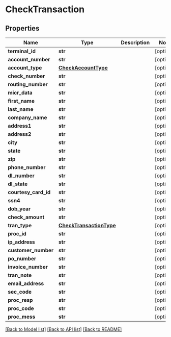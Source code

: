# CheckTransaction

## Properties
Name | Type | Description | Notes
------------ | ------------- | ------------- | -------------
**terminal_id** | **str** |  | [optional] 
**account_number** | **str** |  | [optional] 
**account_type** | [**CheckAccountType**](CheckAccountType.md) |  | [optional] 
**check_number** | **str** |  | [optional] 
**routing_number** | **str** |  | [optional] 
**micr_data** | **str** |  | [optional] 
**first_name** | **str** |  | [optional] 
**last_name** | **str** |  | [optional] 
**company_name** | **str** |  | [optional] 
**address1** | **str** |  | [optional] 
**address2** | **str** |  | [optional] 
**city** | **str** |  | [optional] 
**state** | **str** |  | [optional] 
**zip** | **str** |  | [optional] 
**phone_number** | **str** |  | [optional] 
**dl_number** | **str** |  | [optional] 
**dl_state** | **str** |  | [optional] 
**courtesy_card_id** | **str** |  | [optional] 
**ssn4** | **str** |  | [optional] 
**dob_year** | **str** |  | [optional] 
**check_amount** | **str** |  | [optional] 
**tran_type** | [**CheckTransactionType**](CheckTransactionType.md) |  | [optional] 
**proc_id** | **str** |  | [optional] 
**ip_address** | **str** |  | [optional] 
**customer_number** | **str** |  | [optional] 
**po_number** | **str** |  | [optional] 
**invoice_number** | **str** |  | [optional] 
**tran_note** | **str** |  | [optional] 
**email_address** | **str** |  | [optional] 
**sec_code** | **str** |  | [optional] 
**proc_resp** | **str** |  | [optional] 
**proc_code** | **str** |  | [optional] 
**proc_mess** | **str** |  | [optional] 

[[Back to Model list]](../README.md#documentation-for-models) [[Back to API list]](../README.md#documentation-for-api-endpoints) [[Back to README]](../README.md)

